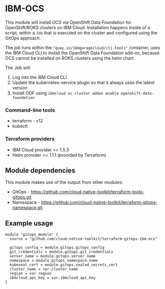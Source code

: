 # IBM-OCS

This module will install OCS via OpenShift Data Foundation for OpenShift/ROKS clusters on IBM Cloud.
Installation happens inside of a script, within a `Job` that is executed on the cluster and configured using the GitOps approach.   

The job runs within the `"quay.io/ibmgaragecloud/cli-tools"` container, uses the IBM Cloud CLI to install the OpenShift Data Foundation add-on, because OCS cannot be installed on ROKS clusters using the helm chart.

The Job will: 
1. Log into the IBM Cloud CLI
2. Update the kubernetes-service plugin so that it always uses the latest version
3. Install ODF using `ibmcloud oc cluster addon enable openshift-data-foundation`



### Command-line tools

- terraform - v12
- kubectl

### Terraform providers

- IBM Cloud provider >= 1.5.3
- Helm provider >= 1.1.1 (provided by Terraform)

## Module dependencies

This module makes use of the output from other modules:

- GitOps - https://github.com/cloud-native-toolkit/terraform-tools-gitops.git
- Namespace - https://github.com/cloud-native-toolkit/terraform-gitops-namespace.git


## Example usage

```hcl-terraform
module "gitops_module" {
  source = "github.com/cloud-native-toolkit/terraform-gitops-ibm-ocs"

  gitops_config = module.gitops.gitops_config
  git_credentials = module.gitops.git_credentials
  server_name = module.gitops.server_name
  namespace = module.gitops_namespace.name
  kubeseal_cert = module.gitops.sealed_secrets_cert
  cluster_name = var.cluster_name
  region = var.region
  ibmcloud_api_key = var.ibmcloud_api_key
}
```

